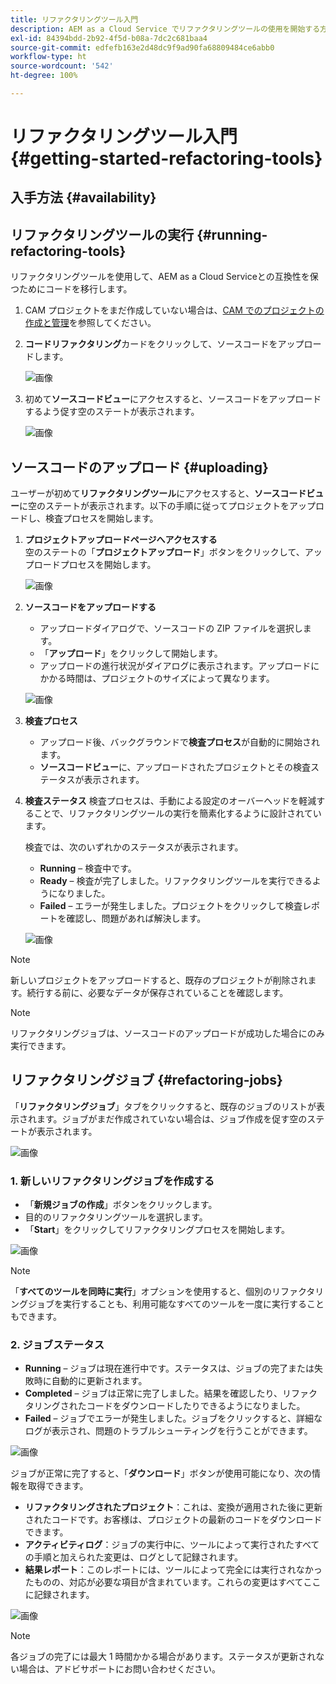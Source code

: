 ```yaml
---
title: リファクタリングツール入門
description: AEM as a Cloud Service でリファクタリングツールの使用を開始する方法について学ぶ
exl-id: 84394bdd-2b92-4f5d-b08a-7dc2c681baa4
source-git-commit: edfefb163e2d48dc9f9ad90fa68809484ce6abb0
workflow-type: ht
source-wordcount: '542'
ht-degree: 100%

---
```


# リファクタリングツール入門 {#getting-started-refactoring-tools}

## 入手方法 {#availability}

<!-- Alexandru: duplicate contextualhelp id, drafting this for now

>[!CONTEXTUALHELP]
>id="aemcloud_rs_upload"
>title="Download"
>additional-url="https://experienceleague.adobe.com/docs/experience-manager-cloud-service/content/release-notes/release-notes/release-notes-current.html" text="Release Notes"
>additional-url="https://experience.adobe.com/#/downloads/content/software-distribution/en/aemcloud.html" text="Software Distribution Portal"

-->

## リファクタリングツールの実行 {#running-refactoring-tools}

リファクタリングツールを使用して、AEM as a Cloud Serviceとの互換性を保つためにコードを移行します。

1. CAM プロジェクトをまだ作成していない場合は、[CAM でのプロジェクトの作成と管理](/help/journey-migration/cloud-acceleration-manager/using-cam/getting-started-cam.md#create-project)を参照してください。
1. **コードリファクタリング**&#x200B;カードをクリックして、ソースコードをアップロードします。

   ![画像](/help/journey-migration/refactoring-tools/assets/rscam1.png)

1. 初めて&#x200B;**ソースコードビュー**&#x200B;にアクセスすると、ソースコードをアップロードするよう促す空のステートが表示されます。

   ![画像](/help/journey-migration/refactoring-tools/assets/rscam2.png)

## ソースコードのアップロード {#uploading}

ユーザーが初めて&#x200B;**リファクタリングツール**&#x200B;にアクセスすると、**ソースコードビュー**&#x200B;に空のステートが表示されます。以下の手順に従ってプロジェクトをアップロードし、検査プロセスを開始します。

1. **プロジェクトアップロードページへアクセスする**\
   空のステートの「**プロジェクトアップロード**」ボタンをクリックして、アップロードプロセスを開始します。

   ![画像](/help/journey-migration/refactoring-tools/assets/rscam3.png)

1. **ソースコードをアップロードする**
   - アップロードダイアログで、ソースコードの ZIP ファイルを選択します。
   - 「**アップロード**」をクリックして開始します。
   - アップロードの進行状況がダイアログに表示されます。アップロードにかかる時間は、プロジェクトのサイズによって異なります。

   ![画像](/help/journey-migration/refactoring-tools/assets/rscam4.png)

1. **検査プロセス**
   - アップロード後、バックグラウンドで&#x200B;**検査プロセス**&#x200B;が自動的に開始されます。
   - **ソースコードビュー**&#x200B;に、アップロードされたプロジェクトとその検査ステータスが表示されます。

1. **検査ステータス** 検査プロセスは、手動による設定のオーバーヘッドを軽減することで、リファクタリングツールの実行を簡素化するように設計されています。

   検査では、次のいずれかのステータスが表示されます。
   - **Running** – 検査中です。
   - **Ready** – 検査が完了しました。リファクタリングツールを実行できるようになりました。
   - **Failed** – エラーが発生しました。プロジェクトをクリックして検査レポートを確認し、問題があれば解決します。

   ![画像](/help/journey-migration/refactoring-tools/assets/rscam5.png)

>[!NOTE]
>
>新しいプロジェクトをアップロードすると、既存のプロジェクトが削除されます。続行する前に、必要なデータが保存されていることを確認します。

>[!NOTE]
>
>リファクタリングジョブは、ソースコードのアップロードが成功した場合にのみ実行できます。

## リファクタリングジョブ {#refactoring-jobs}

「**リファクタリングジョブ**」タブをクリックすると、既存のジョブのリストが表示されます。ジョブがまだ作成されていない場合は、ジョブ作成を促す空のステートが表示されます。

![画像](/help/journey-migration/refactoring-tools/assets/rscam6.png)

### &#x200B;1. 新しいリファクタリングジョブを作成する

- 「**新規ジョブの作成**」ボタンをクリックします。
- 目的のリファクタリングツールを選択します。
- 「**Start**」をクリックしてリファクタリングプロセスを開始します。

![画像](/help/journey-migration/refactoring-tools/assets/rscam7.png)

>[!NOTE]
>
>「**すべてのツールを同時に実行**」オプションを使用すると、個別のリファクタリングジョブを実行することも、利用可能なすべてのツールを一度に実行することもできます。

### &#x200B;2. ジョブステータス

- **Running** – ジョブは現在進行中です。ステータスは、ジョブの完了または失敗時に自動的に更新されます。
- **Completed** – ジョブは正常に完了しました。結果を確認したり、リファクタリングされたコードをダウンロードしたりできるようになりました。
- **Failed** – ジョブでエラーが発生しました。ジョブをクリックすると、詳細なログが表示され、問題のトラブルシューティングを行うことができます。

![画像](/help/journey-migration/refactoring-tools/assets/rscam8.png)

ジョブが正常に完了すると、「**ダウンロード**」ボタンが使用可能になり、次の情報を取得できます。

- **リファクタリングされたプロジェクト**：これは、変換が適用された後に更新されたコードです。お客様は、プロジェクトの最新のコードをダウンロードできます。
- **アクティビティログ**：ジョブの実行中に、ツールによって実行されたすべての手順と加えられた変更は、ログとして記録されます。
- **結果レポート**：このレポートには、ツールによって完全には実行されなかったものの、対応が必要な項目が含まれています。これらの変更はすべてここに記録されます。

![画像](/help/journey-migration/refactoring-tools/assets/rscam9.png)

>[!NOTE]
>
>各ジョブの完了には最大 1 時間かかる場合があります。ステータスが更新されない場合は、アドビサポートにお問い合わせください。
